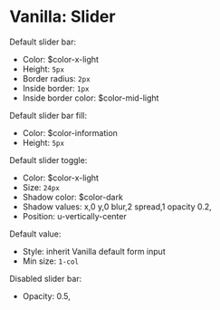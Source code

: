 # Vanilla: Slider

Default slider bar:
- Color: $color-x-light
- Height: `5px`
- Border radius: `2px`
- Inside border: `1px`
- Inside border color: $color-mid-light

Default slider bar fill:
- Color: $color-information
- Height: `5px`

Default slider toggle:
- Color: $color-x-light
- Size: `24px`
- Shadow color: $color-dark
- Shadow values: x,0 y,0 blur,2 spread,1 opacity 0.2,
- Position: u-vertically-center

Default value:
- Style: inherit Vanilla default form input
- Min size: `1-col`

Disabled slider bar:
- Opacity: 0.5,

